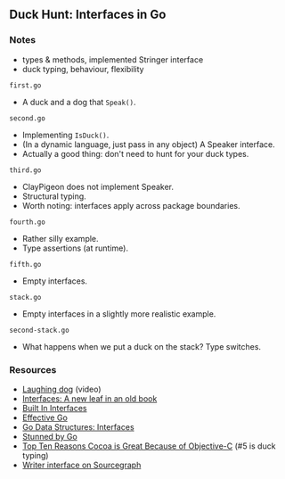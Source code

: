 ## Duck Hunt: Interfaces in Go

### Notes

* types & methods, implemented Stringer interface
* duck typing, behaviour, flexibility

`first.go` 

* A duck and a dog that `Speak()`.

`second.go`

* Implementing `IsDuck()`. 
* (In a dynamic language, just pass in any object) A Speaker interface.
* Actually a good thing: don't need to hunt for your duck types.

`third.go`

* ClayPigeon does not implement Speaker.
* Structural typing.
* Worth noting: interfaces apply across package boundaries.

`fourth.go`

* Rather silly example. 
* Type assertions (at runtime).

`fifth.go`

* Empty interfaces.

`stack.go`

* Empty interfaces in a slightly more realistic example.

`second-stack.go`

* What happens when we put a duck on the stack? Type switches.

### Resources

* [Laughing dog](http://www.youtube.com/watch?v=g1QCbXCezNc) (video)
* [Interfaces: A new leaf in an old book](http://words.volant.is/articles/interfaces/)
* [Built In Interfaces](http://jmoiron.net/blog/built-in-interfaces/)
* [Effective Go](http://golang.org/doc/effective_go.html#interfaces)
* [Go Data Structures: Interfaces](http://research.swtch.com/interfaces)
* [Stunned by Go](http://how-bazaar.blogspot.co.nz/2013/07/stunned-by-go.html)
* [Top Ten Reasons Cocoa is Great Because of Objective-C](http://www.informit.com/articles/article.aspx?p=1353396) (#5 is duck typing)
* [Writer interface on Sourcegraph](https://sourcegraph.com/code.google.com/p/go/symbols/go/code.google.com/p/go/src/pkg/io/Writer:type/$network/implementations)
